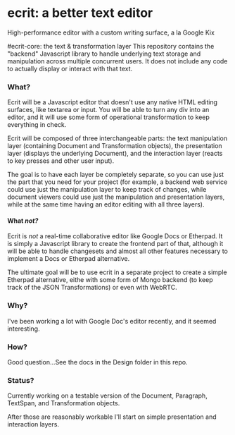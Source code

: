 # ecrit: a better text editor
High-performance editor with a custom writing surface, a la Google Kix

#ecrit-core: the text & transformation layer
This repository contains the "backend" Javascript library to handle underlying text storage and manipulation across multiple concurrent users.
It does not include any code to actually display or interact with that text.


### What?
Ecrit will be a Javascript editor that doesn't use any native HTML editing surfaces, like textarea or input. You will be able to turn any div into an editor, and it will use some form of operational transformation to keep everything in check.

Ecrit will be composed of three interchangeable parts: the text manipulation layer (containing Document and Transformation objects), the presentation layer (displays the underlying Document), and the interaction layer (reacts to key presses and other user input).

The goal is to have each layer be completely separate, so you can use just the part that you need for your project 
(for example, a backend web service could use just the manipulation layer to keep track of changes, while document viewers could use just the manipulation and presentation layers, while at the same time having an editor editing with all three layers).

#### What *not?*
Ecrit is *not* a real-time collaborative editor like Google Docs or Etherpad. It is simply a Javascript library to create the frontend part of that, although it will be able to handle changesets and almost all other features necessary to implement a Docs or Etherpad alternative.

The ultimate goal will be to use ecrit in a separate project to create a simple Etherpad alternative, eithe with some form of Mongo backend (to keep track of the JSON Transformations) or even with WebRTC.

### Why?
I've been working a lot with Google Doc's editor recently, and it seemed interesting.

### How?
Good question...See the docs in the Design folder in this repo.

### Status?
Currently working on a testable version of the Document, Paragraph, TextSpan, and Transformation objects.

After those are reasonably workable I'll start on simple presentation and interaction layers.